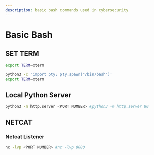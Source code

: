 ```yaml
---
description: basic bash commands used in cybersecurity
---
```


# Basic Bash

## SET TERM

```bash
export TERM=xterm
```

```bash
python3 -c 'import pty; pty.spawn("/bin/bash")'
export TERM=xterm
```

## Local Python Server

```bash
python3 -m http.server <PORT NUMBER> #python3 -m http.server 80
```

## NETCAT

### Netcat Listener

```bash
nc -lvp <PORT NUMBER> #nc -lvp 8080
```
